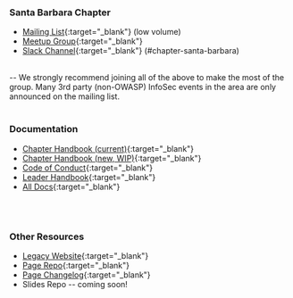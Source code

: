 ### Santa Barbara Chapter
* [Mailing List](https://groups.google.com/a/owasp.org/forum/#!forum/santa-barbara-chapter){:target="_blank"} (low volume)
* [Meetup Group](https://www.meetup.com/Santa-Barbara-OWASP-Chapter/){:target="_blank"}
* [Slack Channel](https://owasp.slack.com/app_redirect?channel=chapter-santa-barbara){:target="_blank"} (#chapter-santa-barbara)
<br>
-- We strongly recommend joining all of the above to make the most of the group. Many 3rd party (non-OWASP) InfoSec events in the area are only announced on the mailing list.
<br>
<br>

### Documentation
* [Chapter Handbook (current)](https://owasp.org/www-policy/operational/chapter-handbook-existing){:target="_blank"}
* [Chapter Handbook (new, WIP)](https://owasp.org/www-policy/operational/chapters){:target="_blank"}
* [Code of Conduct](https://owasp.org/www-policy/operational/code-of-conduct){:target="_blank"}
* [Leader Handbook](https://owasp.org/www-policy/operational/leader){:target="_blank"}
* [All Docs](https://owasp.org/www-policy/){:target="_blank"}
<br>
<br>

### Other Resources
* [Legacy Website](https://wiki.owasp.org/index.php/Santa_Barbara){:target="_blank"}
* [Page Repo](https://github.com/OWASP/www-chapter-santa-barbara){:target="_blank"}
* [Page Changelog](https://github.com/OWASP/www-chapter-santa-barbara/commits/master){:target="_blank"}
* Slides Repo -- coming soon!
<br>
<br>
